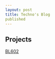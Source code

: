 ```yaml
---
layout: post
title: Techno's Blog
published
---
```


## Projects

[BL602](https://techneo.github.io/bl602)

